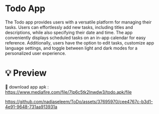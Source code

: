 # Todo App 

The Todo app provides users with a versatile platform for managing their tasks. Users can effortlessly add new tasks, including titles and descriptions, while also specifying their date and time. The app conveniently displays scheduled tasks on an in-app calendar for easy reference. Additionally, users have the option to edit tasks, customize app language settings, and toggle between light and dark modes for a personalized user experience.


# 💡 Preview

📱 download app apk : https://www.mediafire.com/file/7lp6c5tk2lnwdw3/todo.apk/file

<p align="center">
 

https://github.com/nadiaseleem/ToDo/assets/37695970/cee4767c-b3d1-4e91-9648-731aa913931a


</p>

